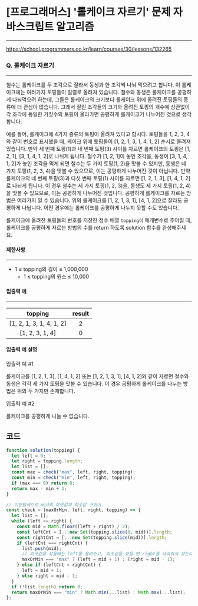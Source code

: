 # [프로그래머스] '롤케이크 자르기' 문제 자바스크립트 알고리즘

---

https://school.programmers.co.kr/learn/courses/30/lessons/132265

### Q. 롤케이크 자르기

---

철수는 롤케이크를 두 조각으로 잘라서 동생과 한 조각씩 나눠 먹으려고 합니다. 이 롤케이크에는 여러가지 토핑들이 일렬로 올려져 있습니다. 철수와 동생은 롤케이크를 공평하게 나눠먹으려 하는데, 그들은 롤케이크의 크기보다 롤케이크 위에 올려진 토핑들의 종류에 더 관심이 많습니다. 그래서 잘린 조각들의 크기와 올려진 토핑의 개수에 상관없이 각 조각에 동일한 가짓수의 토핑이 올라가면 공평하게 롤케이크가 나누어진 것으로 생각합니다.

예를 들어, 롤케이크에 4가지 종류의 토핑이 올려져 있다고 합시다. 토핑들을 1, 2, 3, 4와 같이 번호로 표시했을 때, 케이크 위에 토핑들이 [1, 2, 1, 3, 1, 4, 1, 2] 순서로 올려져 있습니다. 만약 세 번째 토핑(1)과 네 번째 토핑(3) 사이를 자르면 롤케이크의 토핑은 [1, 2, 1], [3, 1, 4, 1, 2]로 나뉘게 됩니다. 철수가 [1, 2, 1]이 놓인 조각을, 동생이 [3, 1, 4, 1, 2]가 놓인 조각을 먹게 되면 철수는 두 가지 토핑(1, 2)을 맛볼 수 있지만, 동생은 네 가지 토핑(1, 2, 3, 4)을 맛볼 수 있으므로, 이는 공평하게 나누어진 것이 아닙니다. 만약 롤케이크의 네 번째 토핑(3)과 다섯 번째 토핑(1) 사이를 자르면 [1, 2, 1, 3], [1, 4, 1, 2]로 나뉘게 됩니다. 이 경우 철수는 세 가지 토핑(1, 2, 3)을, 동생도 세 가지 토핑(1, 2, 4)을 맛볼 수 있으므로, 이는 공평하게 나누어진 것입니다. 공평하게 롤케이크를 자르는 방법은 여러가지 일 수 있습니다. 위의 롤케이크를 [1, 2, 1, 3, 1], [4, 1, 2]으로 잘라도 공평하게 나뉩니다. 어떤 경우에는 롤케이크를 공평하게 나누지 못할 수도 있습니다.

롤케이크에 올려진 토핑들의 번호를 저장한 정수 배열 `topping이` 매개변수로 주어질 때, 롤케이크를 공평하게 자르는 방법의 수를 return 하도록 solution 함수를 완성해주세요.

#### 제한사항

---

- 1 ≤ topping의 길이 ≤ 1,000,000
  - 1 ≤ topping의 원소 ≤ 10,000

#### 입출력 예

---

|         topping          | result |
| :----------------------: | :----: |
| [1, 2, 1, 3, 1, 4, 1, 2] |   2    |
|     [1, 2, 3, 1, 4]      |   0    |

#### 입출력 예 설명

입출력 예 #1

롤케이크를 [1, 2, 1, 3], [1, 4, 1, 2] 또는 [1, 2, 1, 3, 1], [4, 1, 2]와 같이 자르면 철수와 동생은 각각 세 가지 토핑을 맛볼 수 있습니다. 이 경우 공평하게 롤케이크를 나누는 방법은 위의 두 가지만 존재합니다.

입출력 예 #2

롤케이크를 공평하게 나눌 수 없습니다.

## 코드

```js
function solution(topping) {
  let left = 0;
  let right = topping.length;
  let list = [];
  const max = check("max", left, right, topping);
  const min = check("min", left, right, topping);
  if (max === 0) return 0;
  return max - min + 1;
}

// 이분탐색으로 mid의 최댓값과 최솟값 구하기
const check = (maxOrMin, left, right, topping) => {
  let list = [];
  while (left <= right) {
    const mid = Math.floor((left + right) / 2);
    const leftCnt = [...new Set(topping.slice(0, mid))].length;
    const rightCnt = [...new Set(topping.slice(mid))].length;
    if (leftCnt === rightCnt) {
      list.push(mid);
      // 최댓값을 찾을때는 left를 올려주고, 최솟값을 찾을 땐 right를 내려줘서 찾는다.
      maxOrMin === "max" ? (left = mid + 1) : (right = mid - 1);
    } else if (leftCnt < rightCnt) {
      left = mid + 1;
    } else right = mid - 1;
  }
  if (!list.length) return 0;
  return maxOrMin === "min" ? Math.min(...list) : Math.max(...list);
};
```
